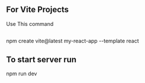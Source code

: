 ## For Vite Projects

Use This command

##

npm create vite@latest my-react-app --template react

## To start server run

npm run dev
